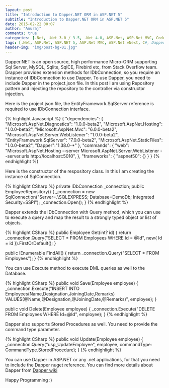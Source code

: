 ```yaml
---
layout: post
title: "Introduction to Dapper.NET ORM in ASP.NET 5"
subtitle: "Introduction to Dapper.NET ORM in ASP.NET 5"
date: 2015-02-22 00:07
author: "Anuraj"
comments: true
categories: [.Net, .Net 3.0 / 3.5, .Net 4.0, ASP.Net, ASP.Net MVC, CodeProject, Windows Forms]
tags: [.Net, ASP.Net, ASP.NET 5, ASP.Net MVC, ASP.Net vNext, C#, Dapper.NET, SQL Server]
header-img: "img/post-bg-01.jpg"
---
```

Dapper.NET is an open source, high performance Micro-ORM supporting Sql Server, MySQL, Sqlite, SqlCE, Firebird etc, from Stack Overflow team. Drapper provides extension methods for IDbConnection, so you require an instance of IDbConnection to use Dapper. To use Dapper, you need to include Dapper in the project.json file. In this post I am using Repository pattern and injecting the repository to the controller via constructor injection.

Here is the project.json file, the EntityFramework.SqlServer reference is required to use IDbConnection interface.

{% highlight Javascript %}
{
  "dependencies": {
    "Microsoft.AspNet.Diagnostics": "1.0.0-beta2",
    "Microsoft.AspNet.Hosting": "1.0.0-beta2",
    "Microsoft.AspNet.Mvc": "6.0.0-beta2",
    "Microsoft.AspNet.Server.WebListener": "1.0.0-beta2",
    "EntityFramework.SqlServer": "7.0.0-beta2",
    "Microsoft.AspNet.StaticFiles": "1.0.0-beta2",
     "Dapper":"1.38.0-*"
  },
  "commands": {
    "web": "Microsoft.AspNet.Hosting --server Microsoft.AspNet.Server.WebListener --server.urls http://localhost:5010",
  },
  "frameworks": {
    "aspnet50": {}
  }
}
{% endhighlight %}

Here is the constructor of the respository class. In this I am creating the instance of SqlConnection.

{% highlight CSharp %}
private IDbConnection _connection;
public EmployeeRepository()
{
	_connection = new SqlConnection("Server=.\\SQLEXPRESS; Database=DemoDb; Integrated Security=SSPI");
	_connection.Open();
}
{% endhighlight %}

Dapper extends the IDbConnection with Query method, which you can use to execute a query and map the result to a strongly typed object or list of objects.

{% highlight CSharp %}
public Employee Get(int? id)
{
	return _connection.Query<Employee>("SELECT * FROM Employees WHERE Id = @Id", new{ Id = id }).FirstOrDefault();
}

public IEnumerable<Employee> FindAll()
{
	return _connection.Query<Employee>("SELECT * FROM Employees");
}
{% endhighlight %}

You can use Execute method to execute DML queries as well to the Database.

{% highlight CSharp %}
public void Save(Employee employee)
{
	_connection.Execute("INSERT INTO Employees(Name,Designation,JoiningDate,Remarks) VALUES(@Name,@Designation,@JoiningDate,@Remarks)", employee);
}

public void Delete(Employee employee)
{
	_connection.Execute("DELETE FROM Employees WHERE Id=@Id", employee);
}
{% endhighlight %}

Dapper also supports Stored Procedures as well. You need to provide the command type parameter.

{% highlight CSharp %}
public void Update(Employee employee)
{
	_connection.Query("usp_UpdateEmployee", employee, commandType: CommandType.StoredProcedure);
}
{% endhighlight %}

You can use Dapper in ASP.NET or any .net applications, for that you need to include the Dapper nuget reference. You can find more details about Dapper from [Dapper wiki](https://github.com/StackExchange/dapper-dot-net)

Happy Programming :)
